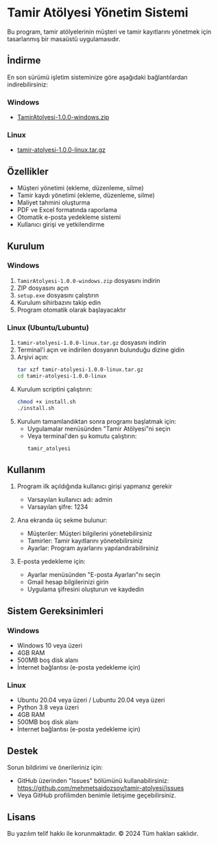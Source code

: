 # Tamir Atölyesi Yönetim Sistemi

Bu program, tamir atölyelerinin müşteri ve tamir kayıtlarını yönetmek için tasarlanmış bir masaüstü uygulamasıdır.

## İndirme

En son sürümü işletim sisteminize göre aşağıdaki bağlantılardan indirebilirsiniz:

### Windows
- [TamirAtolyesi-1.0.0-windows.zip](https://github.com/mehmetsaidozsoy/tamir-atolyesi/releases/download/v1.0.0/tamir-atolyesi-1.0.0-windows.zip)

### Linux
- [tamir-atolyesi-1.0.0-linux.tar.gz](https://github.com/mehmetsaidozsoy/tamir-atolyesi/releases/download/v1.0.0/tamir-atolyesi-1.0.0-linux.tar.gz)

## Özellikler

- Müşteri yönetimi (ekleme, düzenleme, silme)
- Tamir kaydı yönetimi (ekleme, düzenleme, silme)
- Maliyet tahmini oluşturma
- PDF ve Excel formatında raporlama
- Otomatik e-posta yedekleme sistemi
- Kullanıcı girişi ve yetkilendirme

## Kurulum

### Windows
1. `TamirAtolyesi-1.0.0-windows.zip` dosyasını indirin
2. ZIP dosyasını açın
3. `setup.exe` dosyasını çalıştırın
4. Kurulum sihirbazını takip edin
5. Program otomatik olarak başlayacaktır

### Linux (Ubuntu/Lubuntu)
1. `tamir-atolyesi-1.0.0-linux.tar.gz` dosyasını indirin
2. Terminal'i açın ve indirilen dosyanın bulunduğu dizine gidin
3. Arşivi açın:
   ```bash
   tar xzf tamir-atolyesi-1.0.0-linux.tar.gz
   cd tamir-atolyesi-1.0.0-linux
   ```
4. Kurulum scriptini çalıştırın:
   ```bash
   chmod +x install.sh
   ./install.sh
   ```
5. Kurulum tamamlandıktan sonra programı başlatmak için:
   - Uygulamalar menüsünden "Tamir Atölyesi"ni seçin
   - Veya terminal'den şu komutu çalıştırın:
     ```bash
     tamir_atolyesi
     ```

## Kullanım

1. Program ilk açıldığında kullanıcı girişi yapmanız gerekir
   - Varsayılan kullanıcı adı: admin
   - Varsayılan şifre: 1234

2. Ana ekranda üç sekme bulunur:
   - Müşteriler: Müşteri bilgilerini yönetebilirsiniz
   - Tamirler: Tamir kayıtlarını yönetebilirsiniz
   - Ayarlar: Program ayarlarını yapılandırabilirsiniz

3. E-posta yedekleme için:
   - Ayarlar menüsünden "E-posta Ayarları"nı seçin
   - Gmail hesap bilgilerinizi girin
   - Uygulama şifresini oluşturun ve kaydedin

## Sistem Gereksinimleri

### Windows
- Windows 10 veya üzeri
- 4GB RAM
- 500MB boş disk alanı
- İnternet bağlantısı (e-posta yedekleme için)

### Linux
- Ubuntu 20.04 veya üzeri / Lubuntu 20.04 veya üzeri
- Python 3.8 veya üzeri
- 4GB RAM
- 500MB boş disk alanı
- İnternet bağlantısı (e-posta yedekleme için)

## Destek

Sorun bildirimi ve önerileriniz için:
- GitHub üzerinden "Issues" bölümünü kullanabilirsiniz: https://github.com/mehmetsaidozsoy/tamir-atolyesi/issues
- Veya GitHub profilimden benimle iletişime geçebilirsiniz.

## Lisans

Bu yazılım telif hakkı ile korunmaktadır. © 2024 Tüm hakları saklıdır.
